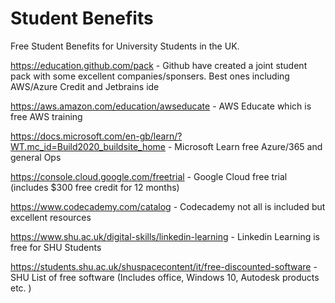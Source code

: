 # Student Benefits

Free Student Benefits for University Students in the UK.

<https://education.github.com/pack> - Github have created a joint student pack with some excellent companies/sponsers. Best ones including AWS/Azure Credit and Jetbrains ide

<https://aws.amazon.com/education/awseducate> - AWS Educate which is free AWS training

<https://docs.microsoft.com/en-gb/learn/?WT.mc_id=Build2020_buildsite_home> - Microsoft Learn free Azure/365 and general Ops

<https://console.cloud.google.com/freetrial> - Google Cloud free trial (includes $300 free credit for 12 months)

<https://www.codecademy.com/catalog> - Codecademy not all is included but excellent resources

<https://www.shu.ac.uk/digital-skills/linkedin-learning> - Linkedin Learning is free for SHU Students

<https://students.shu.ac.uk/shuspacecontent/it/free-discounted-software> - SHU List of free software (Includes office, Windows 10, Autodesk products etc. )
